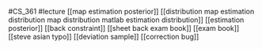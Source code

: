 #CS_361
#lecture
[[map estimation posterior]]
[[distribution map estimation distribution map distribution matlab estimation distribution]]
[[estimation posterior]]
[[back constraint]]
[[sheet back exam book]]
[[exam book]]
[[steve asian typo]]
[[deviation sample]]
[[correction bug]]
